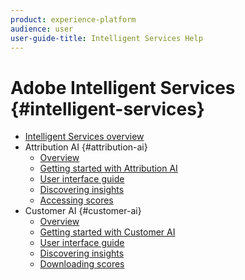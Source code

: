 ```yaml
---
product: experience-platform
audience: user
user-guide-title: Intelligent Services Help
---
```


# Adobe Intelligent Services {#intelligent-services}

* [Intelligent Services overview](home.md)
* Attribution AI {#attribution-ai}
  * [Overview](attribution-ai/overview.md)
  * [Getting started with Attribution AI](attribution-ai/getting-started.md)
  * [User interface guide](attribution-ai/user-guide.md)
  * [Discovering insights](attribution-ai/discover-insights.md)
  * [Accessing scores](attribution-ai/download-scores.md)
* Customer AI {#customer-ai}
  * [Overview](customer-ai/overview.md)
  * [Getting started with Customer AI](customer-ai/getting-started.md)
  * [User interface guide](customer-ai/user-guide.md)
  * [Discovering insights](customer-ai/discover-insights.md)
  * [Downloading scores](customer-ai/download-scores.md)
